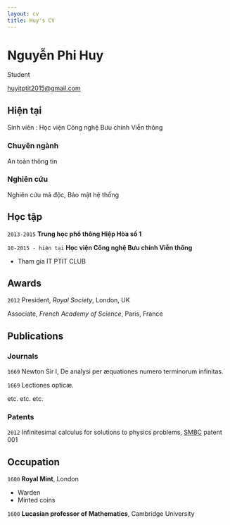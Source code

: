 ```yaml
---
layout: cv
title: Huy's CV
---
```

# Nguyễn Phi Huy
Student

<div id="webaddress">
<a href="huyitptit2015@gmail.com">huyitptit2015@gmail.com</a>
</div>


## Hiện tại

Sinh viên : Học viện Công nghệ Bưu chính Viễn thông

### Chuyên ngành

An toàn thông tin


### Nghiên cứu

Nghiên cứu mã độc, Bảo mật hệ thống


## Học tập

`2013-2015`
__Trung học phổ thông Hiệp Hòa số 1__

`10-2015 - hiện tại`
__Học viện Công nghệ Bưu chính Viễn thông__

- Tham gia IT PTIT CLUB





## Awards

`2012`
President, *Royal Society*, London, UK

Associate, *French Academy of Science*, Paris, France



## Publications

<!-- A list is also available [online](http://scholar.google.co.uk/citations?user=LTOTl0YAAAAJ) -->

### Journals

`1669`
Newton Sir I, De analysi per æquationes numero terminorum infinitas. 

`1669`
Lectiones opticæ.

etc. etc. etc.

### Patents

`2012`
Infinitesimal calculus for solutions to physics problems, [SMBC](http://www.techdirt.com/articles/20121011/09312820678/if-patents-had-been-around-time-newton.shtml) patent 001


## Occupation

`1600`
__Royal Mint__, London

- Warden
- Minted coins

`1600`
__Lucasian professor of Mathematics__, Cambridge University



<!-- ### Footer

Last updated: May 2013 -->


